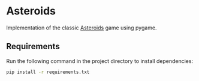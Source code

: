 # Asteroids
Implementation of the classic [Asteroids](https://en.wikipedia.org/wiki/Asteroids_(video_game)) game using pygame.

## Requirements
Run the following command in the project directory to install dependencies:
```bash
pip install -r requirements.txt
```
